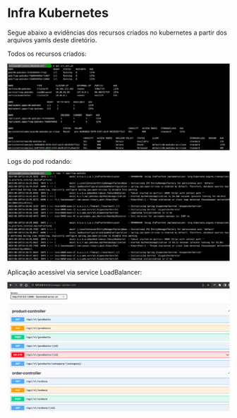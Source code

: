 # Infra Kubernetes

Segue abaixo a evidências dos recursos criados no kubernetes a partir dos arquivos yamls deste diretório.

Todos os recursos criados:

![all resources k8s](images/k8s-resources.png)

Logs do pod rodando:

![log pod](images/logs-app-pod.png)

Aplicação acessível via service LoadBalancer:

![app](images/app-running.png)